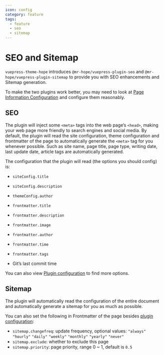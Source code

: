 ```yaml
---
icon: config
category: feature
tags:
  - feature
  - seo
  - sitemap
---
```


# SEO and Sitemap

`vuepress-theme-hope` introduces `@mr-hope/vuepress-plugin-seo` and `@mr-hope/vuepress-plugin-sitemap` to provide you with SEO enhancements and Sitemap generation.

To make the two plugins work better, you may need to look at [Page Information Configuration](../../config/page.md#page-information-configuration) and configure them reasonably.

## SEO

The plugin will inject some `<meta>` tags into the web page’s `<head>`, making your web page more friendly to search engines and social media. By default, the plugin will read the site configuration, theme configuration and frontmatter of the page to automatically generate the `<meta>` tag for you whenever possible. Such as site name, page title, page type, writing date, last update date, article tags are automatically generated.

The configuration that the plugin will read (the options you should config) is:

- `siteConfig.title`
- `siteConfig.description`

- `themeConfig.author`

- `frontmatter.title`
- `frontmatter.description`
- `frontmatter.image`
- `frontmatter.author`
- `frontmatter.time`
- `frontmatter.tags`

- Git’s last commit time

You can also view [Plugin configuration](../../config/plugin/seo.md) to find more options.

## Sitemap

The plugin will automatically read the configuration of the entire document and automatically generate a sitemap for you as much as possible.

You can also set the following in Frontmatter of the page besides [plugin configuration](../../config/plugin/sitemap.md):

- `sitemap.changefreq`: update frequency, optional values: `"always"` `"hourly"` `"daily"` `"weekly"` `"monthly"` `"yearly"` `"never"`
- `sitemap.exclude`: whether to exclude this page
- `sitemap.priority`: page priority, range 0 ~ 1, default is `0.5`
